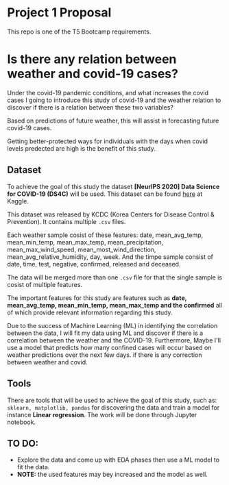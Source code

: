 # Project 1 Proposal 


This repo is one of the T5 Bootcamp requirements. 


# Is there any relation between weather and covid-19 cases?

Under the covid-19 pandemic conditions, and what increases the covid cases I going to introduce this study of covid-19 and the weather relation to discover if there is a relation between these two variables? 

Based on predictions of future weather, this will assist in forecasting future covid-19 cases. 

Getting better-protected ways for individuals with the days when covid levels predected are high is the benefit of this study.

## Dataset
To achieve the goal of this study the dataset **[NeurIPS 2020] Data Science for COVID-19 (DS4C)** will be used. 
This dataset can be found [here](https://www.kaggle.com/kimjihoo/coronavirusdataset) at Kaggle.

This dataset was released by KCDC (Korea Centers for Disease Control & Prevention). It contains multiple ```.csv``` files. 

Each weather sample cosist of these features: date, mean_avg_temp, mean_min_temp, mean_max_temp, mean_precipitation, mean_max_wind_speed, mean_most_wind_direction, mean_avg_relative_humidity, day, week. And the timpe sample consist of date, time, test, negative, confirmed, released and deceased. 

The data will be merged more than one ```.csv``` file for that the single sample is cosist of multiple features. 

The important features for this study are features such as **date, mean_avg_temp, mean_min_temp, mean_max_temp and the confirmed** all of which provide relevant information regarding this study. 

Due to the success of Machine Learning (ML) in identifying the correlation between the data, I will fit my data using ML and discover if there is a correlation between the weather and the COVID-19. 
Furthermore, Maybe I'll use a model that predicts how many confined cases will occur based on weather predictions over the next few days. if there is any correction between weather and covid. 

## Tools

There are tools that will be used to achieve the goal of this study, such as: ```sklearn, matplotlib, pandas``` for discovering the data and train a model for instance **Linear regression**. The work will be done through Jupyter notebook.

## **TO DO**: 
- Explore the data and come up with EDA phases then use a ML model to fit the data.  
- **NOTE:** the used features may bey increased and the model as well. 